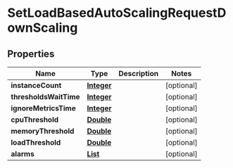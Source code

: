 

# SetLoadBasedAutoScalingRequestDownScaling


## Properties

| Name | Type | Description | Notes |
|------------ | ------------- | ------------- | -------------|
|**instanceCount** | [**Integer**](Integer.md) |  |  [optional] |
|**thresholdsWaitTime** | [**Integer**](Integer.md) |  |  [optional] |
|**ignoreMetricsTime** | [**Integer**](Integer.md) |  |  [optional] |
|**cpuThreshold** | [**Double**](Double.md) |  |  [optional] |
|**memoryThreshold** | [**Double**](Double.md) |  |  [optional] |
|**loadThreshold** | [**Double**](Double.md) |  |  [optional] |
|**alarms** | [**List**](List.md) |  |  [optional] |



